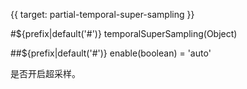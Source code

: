 {{ target: partial-temporal-super-sampling }}

#${prefix|default('#')} temporalSuperSampling(Object)



##${prefix|default('#')} enable(boolean) = 'auto'

是否开启超采样。